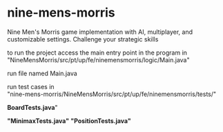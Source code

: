 # nine-mens-morris
Nine Men's Morris game implementation with AI, multiplayer, and customizable settings. Challenge your strategic skills

to run the project access the main entry point in the program in
"NineMensMorris/src/pt/up/fe/ninemensmorris/logic/Main.java"   

run file named Main.java


run test cases in   
"nine-mens-morris/NineMensMorris/src/pt/up/fe/ninemensmorris/tests/"

**BoardTests.java**"

**"MinimaxTests.java"**
**"PositionTests.java"**
